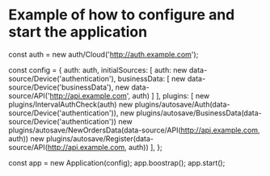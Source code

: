 Example of how to configure and start the application
===
const auth = new auth/Cloud('http://auth.example.com');

const config = {
	auth: auth,
	initialSources: [
		auth: new data-source/Device('authentication'),
		businessData: [
			new data-source/Device('businessData'),
			new data-source/API('http://api.example.com', auth)
		]
	],
	plugins: [
		new plugins/IntervalAuthCheck(auth)
		new plugins/autosave/Auth(data-source/Device('authentication')),
		new plugins/autosave/BusinessData(data-source/Device('authentication'))
		new plugins/autosave/NewOrdersData(data-source/API(http://api.example.com, auth))
		new plugins/autosave/Register(data-source/API(http://api.example.com, auth))
	],
};

const app = new Application(config);
app.boostrap();
app.start();
